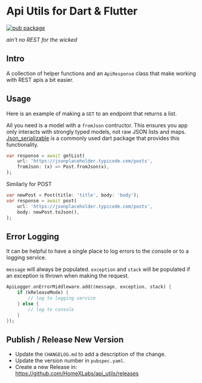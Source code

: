 # Api Utils for Dart & Flutter
[![pub package](https://img.shields.io/pub/v/api_utils.svg?label=api_utils&color=blue)](https://pub.dev/packages/api_utils)

*ain't no REST for the wicked*
## Intro
A collection of helper functions and an `ApiResponse` class that make working with REST apis a bit easier.
## Usage
Here is an example of making a `GET` to an endpoint that returns a list. 

All you need is a model with a `fromJson` contructor. This ensures you app only interacts with strongly typed models, not raw JSON lists and maps. [Json_serializable](https://pub.dev/packages/json_serializable) is a commonly used dart package that provides this functionality.
```dart
var response = await getList(
    url: 'https://jsonplaceholder.typicode.com/posts',
    fromJson: (x) => Post.fromJson(x),
);
```
Similarly for POST
```dart
var newPost = Post(title: 'title', body: 'body');
var response = await post(
    url: 'https://jsonplaceholder.typicode.com/posts',
    body: newPost.toJson(),
);
```
## Error Logging
It can be helpful to have a single place to log errors to the console or to a logging service.

`message` will always be populated. `exception` and `stack` will be populated if an exception is thrown when making the request.
```dart
ApiLogger.onErrorMiddleware.add((message, exception, stack) {
    if (kReleaseMode) {
        // log to logging service
    } else {
        // log to console
    }
});
```

## Publish / Release New Version
* Update the `CHANGELOG.md` to add a description of the change.
* Update the version number in `pubspec.yaml`.
* Create a new Release in:
https://github.com/HomeXLabs/api_utils/releases

